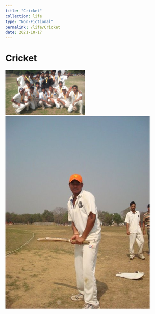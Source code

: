 ```yaml
---
title: "Cricket"
collection: life
type: "Non-Fictional"
permalink: /life/Cricket
date: 2021-10-17
---
```



# Cricket

<!-- ![png](../images/life/Cricket/pic1.jpeg) -->
[<img src="../images/life/Cricket/pic1.jpeg" width="250"/>](../images/life/Cricket/pic1.jpeg)
![png](../images/life/Cricket/pic2.jpeg)